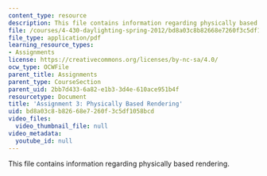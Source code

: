 ```yaml
---
content_type: resource
description: This file contains information regarding physically based rendering.
file: /courses/4-430-daylighting-spring-2012/bd8a03c8b82668e7260f3c5df1058bcd_MIT4_430S12_hw3.pdf
file_type: application/pdf
learning_resource_types:
- Assignments
license: https://creativecommons.org/licenses/by-nc-sa/4.0/
ocw_type: OCWFile
parent_title: Assignments
parent_type: CourseSection
parent_uid: 2bb7d433-6a82-e1b3-3d4e-610ace951b4f
resourcetype: Document
title: 'Assignment 3: Physically Based Rendering'
uid: bd8a03c8-b826-68e7-260f-3c5df1058bcd
video_files:
  video_thumbnail_file: null
video_metadata:
  youtube_id: null
---
```

This file contains information regarding physically based rendering.